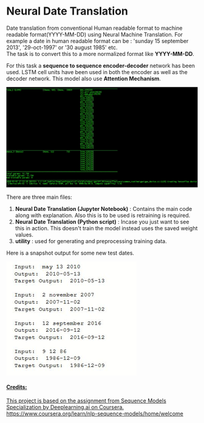# Neural Date Translation

Date translation from conventional Human readable format to machine readable format(YYYY-MM-DD) using Neural Machine Translation.
For example a date in human readable format can be : 'sunday 15 september 2013', '29-oct-1997' or '30 august 1985' etc.<br>
The task is to convert this to a more normalized format like **YYYY-MM-DD**.

For this task a **sequence to sequence encoder-decoder** network has been used. LSTM cell units  have been used in both the encoder as well as the decoder network.
This model also use **Attention Mechanism**.

![Alt Text](media/1.gif)


There are three main files:
1. **Neural Date Translation (Jupyter Notebook)** : Contains the main code along with explanation. Also this is to be used is retraining is required.
2. **Neural Date Translation (Python script)** : Incase you just want to see this in action. This doesn't train the model instead uses the saved weight values.
3. **utility** : used for generating and preprocessing training data.<br>



Here is a snapshot output for some new test dates.<br>

![alt text](media/2.JPG)




#### <u>Credits:
This project is based on the assignment from Sequence Models Specialization by Deeplearning.ai on Coursera. <br>https://www.coursera.org/learn/nlp-sequence-models/home/welcome
